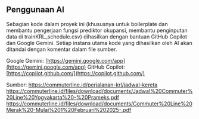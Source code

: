 ## Penggunaan AI
Sebagian kode dalam proyek ini (khususnya untuk boilerplate dan membantu pengerjaan fungsi prediktor okupansi, membantu penginputan data di trainKRL_schedule.csv) dihasilkan dengan bantuan GitHub Copilot dan Google Gemini. Setiap instans utama kode yang dihasilkan oleh AI akan ditandai dengan komentar dalam file sumber.

Google Gemini: [https://gemini.google.com/app](https://gemini.google.com/app)
GitHub Copilot: [https://copilot.github.com/](https://copilot.github.com/)

Sumber:
https://commuterline.id/perjalanan-krl/jadwal-kereta
https://commuterline.id/files/download/documents/Jadwal%20Commuter%20Line%20Yogyakarta%20-%20Prameks.pdf
https://commuterline.id/files/download/documents/Commuter%20Line%20Merak%20-Mulai%201%20Februari%202025-.pdf